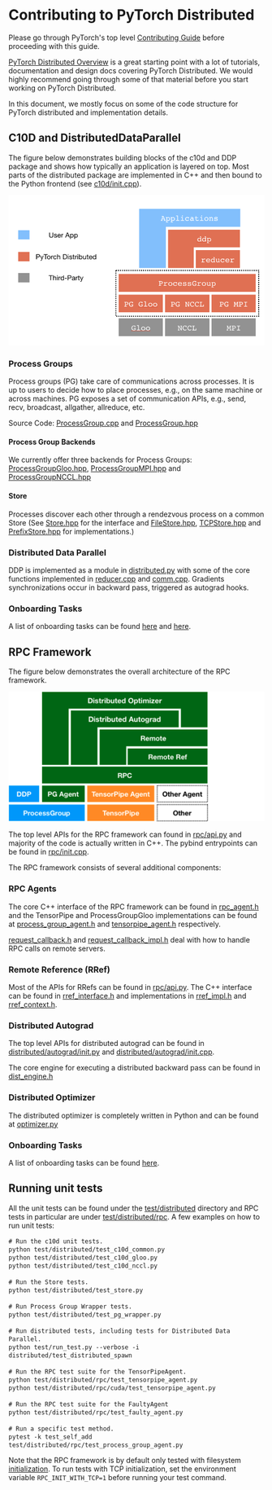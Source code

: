 # Contributing to PyTorch Distributed

Please go through PyTorch's top level [Contributing Guide](../../CONTRIBUTING.md) before proceeding with this guide.

[PyTorch Distributed Overview](https://pytorch.org/tutorials//beginner/dist_overview.html) is a great starting point with a lot of tutorials, documentation and design docs covering PyTorch Distributed. We would highly recommend going through some of that material before you start working on PyTorch Distributed.

In this document, we mostly focus on some of the code structure for PyTorch distributed and implementation details.

## C10D and DistributedDataParallel

The figure below demonstrates building blocks of the c10d and DDP package and shows how typically an application is layered on top. Most parts of the distributed package are implemented in C++ and then bound to the Python frontend (see [c10d/init.cpp](../csrc/distributed/c10d/init.cpp)).

![C10D_ARCH](../../docs/source/_static/img/pt_distributed_arch.png)

### Process Groups

Process groups (PG) take care of communications across processes. It is up to users to decide how to place processes, e.g., on the same machine or across machines. PG exposes a set of communication APIs, e.g., send, recv, broadcast, allgather, allreduce, etc.

Source Code: [ProcessGroup.cpp](../lib/c10d/ProcessGroup.cpp) and  [ProcessGroup.hpp](../lib/c10d/ProcessGroup.hpp)

#### Process Group Backends

We currently offer three backends for Process Groups: [ProcessGroupGloo.hpp](../lib/c10d/ProcessGroupGloo.hpp), [ProcessGroupMPI.hpp](../lib/c10d/ProcessGroupMPI.hpp) and [ProcessGroupNCCL.hpp](../lib/c10d/ProcessGroupNCCL.hpp)

#### Store

Processes discover each other through a rendezvous process on a common Store (See [Store.hpp](../lib/c10d/Store.hpp) for the interface and [FileStore.hpp](../lib/c10d/FileStore.hpp), [TCPStore.hpp](../lib/c10d/TCPStore.hpp) and [PrefixStore.hpp](../lib/c10d/PrefixStore.hpp) for implementations.)

### Distributed Data Parallel

DDP is implemented as a module in [distributed.py](../nn/parallel/distributed.py) with some of the core functions implemented in [reducer.cpp](../lib/c10d/reducer.cpp) and [comm.cpp](../lib/c10d/reducer.cpp). Gradients synchronizations occur in backward pass, triggered as autograd hooks.

### Onboarding Tasks

A list of onboarding tasks can be found [here](https://github.com/pytorch/pytorch/issues?q=is%3Aopen+is%3Aissue+label%3A%22module%3A+distributed%22+label%3A%22topic%3A+bootcamp%22) and [here](https://github.com/pytorch/pytorch/issues?q=is%3Aopen+is%3Aissue+label%3A%22module%3A+distributed%22+label%3Apt_distributed_rampup).

## RPC Framework

The figure below demonstrates the overall architecture of the RPC framework.

![RPC_ARCH](../../docs/source/_static/img/rpc_arch.png)

The top level APIs for the RPC framework can found in [rpc/api.py](rpc/api.py) and majority of the code is actually written in C++. The pybind entrypoints can be found in [rpc/init.cpp](../csrc/distributed/rpc/init.cpp).

The RPC framework consists of several additional components:

### RPC Agents

The core C++ interface of the RPC framework can be found in [rpc_agent.h](../csrc/distributed/rpc/rpc_agent.h) and the TensorPipe and ProcessGroupGloo implementations can be found at [process_group_agent.h](../csrc/distributed/rpc/process_group_agent.h) and [tensorpipe_agent.h](../csrc/distributed/rpc/tensorpipe_agent.h) respectively.

[request_callback.h](../csrc/distributed/rpc/request_callback.h) and [request_callback_impl.h](../csrc/distributed/rpc/request_callback_impl.h) deal with how to handle RPC calls on remote servers.

### Remote Reference (RRef)

Most of the APIs for RRefs can be found in [rpc/api.py](rpc/api.py). The C++ interface can be found in [rref_interface.h](../../aten/src/ATen/core/rref_interface.h) and implementations in [rref_impl.h](../csrc/distributed/rpc/rref_impl.h) and [rref_context.h](../csrc/distributed/rpc/rref_context.h).

### Distributed Autograd

The top level APIs for distributed autograd can be found in [distributed/autograd/init.py](autograd/__init__.py) and [distributed/autograd/init.cpp](../csrc/distributed/autograd/init.cpp).

The core engine for executing a distributed backward pass can be found in [dist_engine.h](../csrc/distributed/autograd/engine/dist_engine.h)

### Distributed Optimizer

The distributed optimizer is completely written in Python and can be found at [optimizer.py](optim/optimizer.py)

### Onboarding Tasks

A list of onboarding tasks can be found [here](https://github.com/pytorch/pytorch/issues?q=is%3Aopen+is%3Aissue+label%3Apt_distributed_rampup+).

## Running unit tests

All the unit tests can be found under the [test/distributed](../../test/distributed) directory and RPC tests in particular are under [test/distributed/rpc](../../test/distributed/rpc). A few examples on how to run unit tests:

```
# Run the c10d unit tests.
python test/distributed/test_c10d_common.py
python test/distributed/test_c10d_gloo.py
python test/distributed/test_c10d_nccl.py

# Run the Store tests.
python test/distributed/test_store.py

# Run Process Group Wrapper tests.
python test/distributed/test_pg_wrapper.py

# Run distributed tests, including tests for Distributed Data Parallel.
python test/run_test.py --verbose -i distributed/test_distributed_spawn

# Run the RPC test suite for the TensorPipeAgent.
python test/distributed/rpc/test_tensorpipe_agent.py
python test/distributed/rpc/cuda/test_tensorpipe_agent.py

# Run the RPC test suite for the FaultyAgent
python test/distributed/rpc/test_faulty_agent.py

# Run a specific test method.
pytest -k test_self_add test/distributed/rpc/test_process_group_agent.py
```

Note that the RPC framework is by default only tested with filesystem [initialization](https://pytorch.org/docs/stable/distributed.html#initialization). To run tests with TCP initialization, set the
environment variable `RPC_INIT_WITH_TCP=1` before running your test command.
